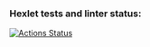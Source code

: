 ### Hexlet tests and linter status:
[![Actions Status](https://github.com/pavel912/java-project-lvl1/workflows/hexlet-check/badge.svg)](https://github.com/pavel912/java-project-lvl1/actions)